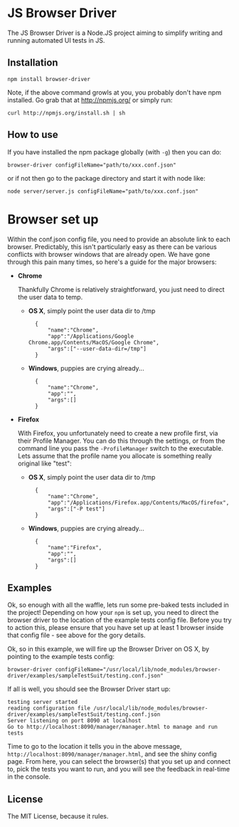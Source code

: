 # JS Browser Driver
The JS Browser Driver is a Node.JS project aiming to simplify writing and running automated UI tests in JS. 

## Installation

    npm install browser-driver
    
Note, if the above command growls at you, you probably don't have npm installed. Go grab that at http://npmjs.org/ or simply run:

    curl http://npmjs.org/install.sh | sh

## How to use
If you have installed the npm package globally (with `-g`) then you can do:

    browser-driver configFileName="path/to/xxx.conf.json"
    
or if not then go to the package directory and start it with node like:

    node server/server.js configFileName="path/to/xxx.conf.json"

# Browser set up
Within the conf.json config file, you need to provide an absolute link to each browser. Predictably, this isn't particularly easy as there can be various conflicts with browser windows that are already open. We have gone through this pain many times, so here's a guide for the major browsers:

- **Chrome**

    Thankfully Chrome is relatively straightforward, you just need to direct the user data to temp. 
    
    - **OS X**, simply point the user data dir to /tmp
        
            {
                "name":"Chrome",
                "app":"/Applications/Google Chrome.app/Contents/MacOS/Google Chrome",
                "args":["--user-data-dir=/tmp"]
            }
        
    - **Windows**, puppies are crying already...
    
            {
                "name":"Chrome",
                "app":"",
                "args":[]
            }

- **Firefox**

    With Firefox, you unfortunately need to create a new profile first, via their Profile Manager. You can do this through the settings, or from the command line you pass the `-ProfileManager` switch to the executable. Lets assume that the profile name you allocate is something really original like "test":
    
    - **OS X**, simply point the user data dir to /tmp
        
            {
                "name":"Chrome",
                "app":"/Applications/Firefox.app/Contents/MacOS/firefox",
                "args":["-P test"]
            }
        
    - **Windows**, puppies are crying already...
    
            {
                "name":"Firefox",
                "app":"",
                "args":[]
            }

## Examples
Ok, so enough with all the waffle, lets run some pre-baked tests included in the project! Depending on how your `npm` is set up, you need to direct the browser driver to the location of the example tests config file. Before you try to action this, please ensure that you have set up at least 1 browser inside that config file - see above for the gory details. 

Ok, so in this example, we will fire up the Browser Driver on OS X, by pointing to the example tests config:

    browser-driver configFileName="/usr/local/lib/node_modules/browser-driver/examples/sampleTestSuit/testing.conf.json"
    
If all is well, you should see the Browser Driver start up:

    testing server started
    reading configuration file /usr/local/lib/node_modules/browser-driver/examples/sampleTestSuit/testing.conf.json
    Server listening on port 8090 at localhost
    Go to http://localhost:8090/manager/manager.html to manage and run tests

Time to go to the location it tells you in the above message, `http://localhost:8090/manager/manager.html`, and see the shiny config page. From here, you can select the browser(s) that you set up and connect to, pick the tests you want to run, and you will see the feedback in real-time in the console. 

## License
The MIT License, because it rules.
